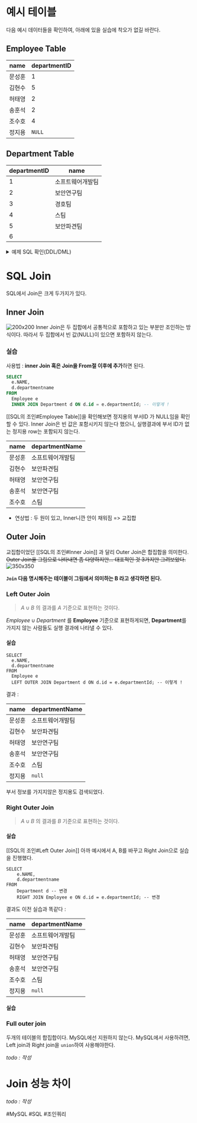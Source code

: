 # 예시 테이블
다음 예시 데이터들을 확인하여, 아래에 있을 실습에 착오가 없길 바란다.
## Employee Table
| name | departmentID |
| ---- | ---- |
| 문성훈 | 1 |
| 김현수 | 5 |
| 허태영 | 2 |
| 송훈석 | 2 |
| 조수호 | 4 |
| 정지용 | `NULL` |
## Department Table 
| departmentID | name |
| ---- | ---- |
| 1 | 소프트웨어개발팀 |
| 2 | 보안연구팀 |
| 3 | 경호팀 |
| 4 | 스팀 |
| 5 | 보안파견팀 |
| 6 |  |
<details>
<summary>예제 SQL 확인(DDL/DML)</summary>


MySQL로 작성되었음.

```mysql
create table Department
(
    id             int auto_increment
        primary key,
    departmentName varchar(10) null comment '부서명'
)
    comment '부서 테이블';


create table Employee
(
    id           int auto_increment
        primary key,
    name         varchar(10) null comment '직원이름',
    departmentId int         null comment '부서 id'
);

INSERT INTO join_test.Department (id, departmentName) VALUES (1, '소프트웨어개발팀');
INSERT INTO join_test.Department (id, departmentName) VALUES (2, '보안연구팀');
INSERT INTO join_test.Department (id, departmentName) VALUES (3, '경호팀');
INSERT INTO join_test.Department (id, departmentName) VALUES (4, '스팀');
INSERT INTO join_test.Department (id, departmentName) VALUES (5, '보안파견팀');
INSERT INTO join_test.Department (id, departmentName) VALUES (6, NULL);


INSERT INTO join_test.Employee (id, name, departmentId) VALUES (1, '문성훈', 1);
INSERT INTO join_test.Employee (id, name, departmentId) VALUES (2, '김현수', 5);
INSERT INTO join_test.Employee (id, name, departmentId) VALUES (3, '허태영', 2);
INSERT INTO join_test.Employee (id, name, departmentId) VALUES (4, '송훈석', 2);
INSERT INTO join_test.Employee (id, name, departmentId) VALUES (5, '조수호', 4);
INSERT INTO join_test.Employee (id, name, departmentId) VALUES (6, '정지용', NULL);
```

</details>

# SQL Join
SQL에서 Join은 크게 두가지가 있다.
## Inner Join
![200x200](innerjoin-visualize.png)
Inner Join은 두 집합에서 공통적으로 포함하고 있는 부분만 조인하는 방식이다.
따라서 두 집합에서 빈 값(NULL)이 있으면 포함하지 않는다.
### 실습
사용법 : **inner Join 혹은 Join을 From절 이후에 추가**하면 된다.
```sql
SELECT  
  e.NAME,  
  d.departmentname  
FROM  
  Employee e  
  INNER JOIN Department d ON d.id = e.departmentId; -- 이렇게 !
```

[[SQL의 조인#Employee Table]]을 확인해보면 정지용의 부서ID 가 NULL임을 확인 할 수 있다.
Inner Join은 빈 값은 포함시키지 않는다 했으니, 실행결과에 부서 ID가 없는 정지용 row는 포함되지 않는다.

| name | departmentName |
| ---- | ---- |
| 문성훈 | 소프트웨어개발팀 |
| 김현수 | 보안파견팀 |
| 허태영 | 보안연구팀 |
| 송훈석 | 보안연구팀 |
| 조수호 | 스팀 |

- 연상법 :
	두 원이 있고, Inner니깐 안이 채워짐 => 교집합
## Outer Join
교집합이었던 [[SQL의 조인#Inner Join]] 과 달리 Outer Join은 합집합을 의미한다.
~~Outer Join을 그림으로 나타내면 좀 다양하지만... 대표적인 것 3가지만 그려보았다.~~
![350x350](outerjoin-visualize.png)

**`Join` 다음 명시해주는 테이블이 그림에서 의미하는 B 라고 생각하면 된다.**
### Left Outer Join
> $A\cup B$ 의 결과를 $A$ 기준으로 표현하는 것이다.

$Employee \cup Department$ 를 **Employee** 기준으로 표현하게되면, **Department**를 가지지 않는 사람들도 실행 결과에 나타낼 수 있다.
#### 실습
```mysql
SELECT  
  e.NAME,  
  d.departmentname  
FROM  
  Employee e  
  LEFT OUTER JOIN Department d ON d.id = e.departmentId; -- 이렇게 !
```

결과 :

| name | departmentName |
| ---- | ---- |
| 문성훈 | 소프트웨어개발팀 |
| 김현수 | 보안파견팀 |
| 허태영 | 보안연구팀 |
| 송훈석 | 보안연구팀 |
| 조수호 | 스팀 |
| 정지용 | `null` |
부서 정보를 가지지않은 정지용도 검색되었다.
### Right Outer Join
> $A\cup B$ 의 결과를 $B$ 기준으로 표현하는 것이다.
#### 실습
[[SQL의 조인#Left Outer Join]] 아까 예시에서 A, B를 바꾸고 Right Join으로 실습을 진행했다.

```mysql
SELECT  
    e.NAME,    
	d.departmentname
FROM
    Department d -- 변경
    RIGHT JOIN Employee e ON d.id = e.departmentId; -- 변경
```

결과도 이전 실습과 똑같다 :

| name | departmentName |
| ---- | ---- |
| 문성훈 | 소프트웨어개발팀 |
| 김현수 | 보안파견팀 |
| 허태영 | 보안연구팀 |
| 송훈석 | 보안연구팀 |
| 조수호 | 스팀 |
| 정지용 | `null` |
#### 실습


### Full outer join
두개의 테이블의 합집합이다. MySQL에선 지원하지 않는다.
MySQL에서 사용하려면, Left join과 Right join을 `union`하여 사용해야한다.

*todo : 작성*



# Join 성능 차이
*todo : 작성*


#MySQL #SQL #조인쿼리